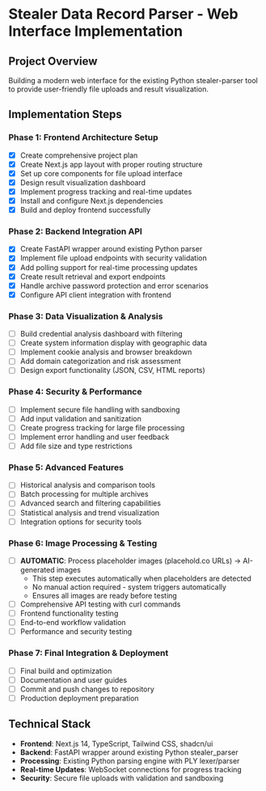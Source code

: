 # Stealer Data Record Parser - Web Interface Implementation

## Project Overview
Building a modern web interface for the existing Python stealer-parser tool to provide user-friendly file uploads and result visualization.

## Implementation Steps

### Phase 1: Frontend Architecture Setup
- [x] Create comprehensive project plan
- [x] Create Next.js app layout with proper routing structure
- [x] Set up core components for file upload interface
- [x] Design result visualization dashboard
- [x] Implement progress tracking and real-time updates
- [x] Install and configure Next.js dependencies
- [x] Build and deploy frontend successfully

### Phase 2: Backend Integration API
- [x] Create FastAPI wrapper around existing Python parser
- [x] Implement file upload endpoints with security validation
- [x] Add polling support for real-time processing updates  
- [x] Create result retrieval and export endpoints
- [x] Handle archive password protection and error scenarios
- [x] Configure API client integration with frontend

### Phase 3: Data Visualization & Analysis
- [ ] Build credential analysis dashboard with filtering
- [ ] Create system information display with geographic data
- [ ] Implement cookie analysis and browser breakdown
- [ ] Add domain categorization and risk assessment
- [ ] Design export functionality (JSON, CSV, HTML reports)

### Phase 4: Security & Performance
- [ ] Implement secure file handling with sandboxing
- [ ] Add input validation and sanitization
- [ ] Create progress tracking for large file processing
- [ ] Implement error handling and user feedback
- [ ] Add file size and type restrictions

### Phase 5: Advanced Features
- [ ] Historical analysis and comparison tools
- [ ] Batch processing for multiple archives
- [ ] Advanced search and filtering capabilities
- [ ] Statistical analysis and trend visualization
- [ ] Integration options for security tools

### Phase 6: Image Processing & Testing
- [ ] **AUTOMATIC**: Process placeholder images (placehold.co URLs) → AI-generated images
  - This step executes automatically when placeholders are detected
  - No manual action required - system triggers automatically
  - Ensures all images are ready before testing
- [ ] Comprehensive API testing with curl commands
- [ ] Frontend functionality testing
- [ ] End-to-end workflow validation
- [ ] Performance and security testing

### Phase 7: Final Integration & Deployment
- [ ] Final build and optimization
- [ ] Documentation and user guides
- [ ] Commit and push changes to repository
- [ ] Production deployment preparation

## Technical Stack
- **Frontend**: Next.js 14, TypeScript, Tailwind CSS, shadcn/ui
- **Backend**: FastAPI wrapper around existing Python stealer_parser
- **Processing**: Existing Python parsing engine with PLY lexer/parser
- **Real-time Updates**: WebSocket connections for progress tracking
- **Security**: Secure file uploads with validation and sandboxing